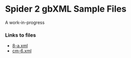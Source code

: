 
# Spider 2 gbXML Sample Files

A work-in-progress

### Links to files


* [8-a.xml ]( http://www.ladybug.tools/spider/gbxml-viewer#http://rawgit.com/ladybug-tools/spider/master/gbxml-viewer/gbxml-sample-files/spider-2/8-a.xml )
* [cm-6.xml ]( http://www.ladybug.tools/spider/gbxml-viewer#http://rawgit.com/ladybug-tools/spider/master/gbxml-viewer/gbxml-sample-files/spider-2/cm-6.xml )
